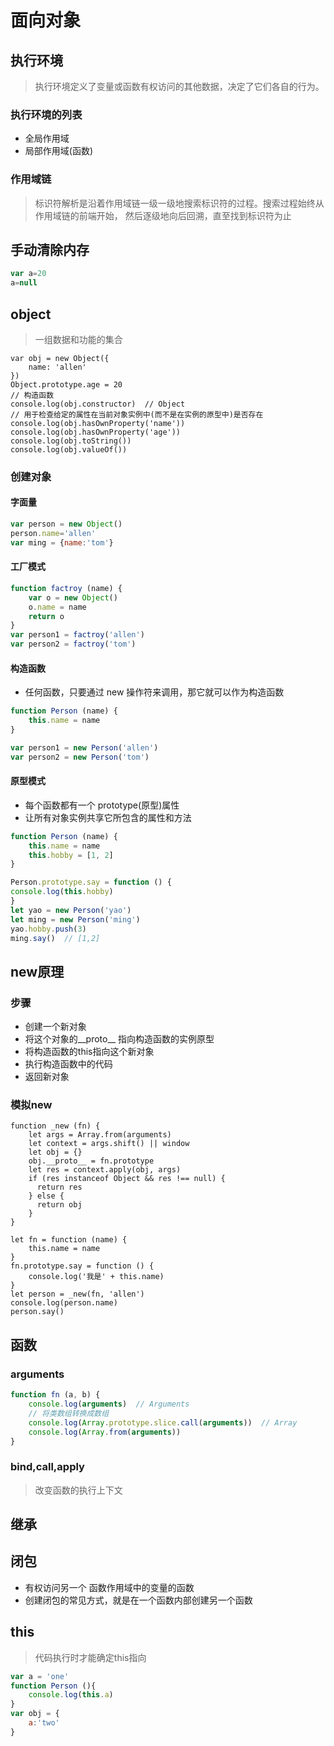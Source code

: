 # 面向对象

## 执行环境
> 执行环境定义了变量或函数有权访问的其他数据，决定了它们各自的行为。

### 执行环境的列表
- 全局作用域
- 局部作用域(函数)

### 作用域链
> 标识符解析是沿着作用域链一级一级地搜索标识符的过程。搜索过程始终从作用域链的前端开始， 然后逐级地向后回溯，直至找到标识符为止

## 手动清除内存
```javascript
var a=20
a=null
```

## object
> 一组数据和功能的集合
```
var obj = new Object({
    name: 'allen'
})
Object.prototype.age = 20
// 构造函数
console.log(obj.constructor)  // Object
// 用于检查给定的属性在当前对象实例中(而不是在实例的原型中)是否存在
console.log(obj.hasOwnProperty('name'))
console.log(obj.hasOwnProperty('age'))
console.log(obj.toString())
console.log(obj.valueOf())
```

### 创建对象
#### 字面量
```javascript
var person = new Object()
person.name='allen'
var ming = {name:'tom'}
```
#### 工厂模式
```javascript
function factroy (name) {
    var o = new Object()
    o.name = name
    return o
}
var person1 = factroy('allen')
var person2 = factroy('tom')
```
#### 构造函数
- 任何函数，只要通过 new 操作符来调用，那它就可以作为构造函数

```javascript
function Person (name) {
    this.name = name
}

var person1 = new Person('allen')
var person2 = new Person('tom')
```
#### 原型模式
- 每个函数都有一个 prototype(原型)属性
- 让所有对象实例共享它所包含的属性和方法

```javascript
function Person (name) {
    this.name = name
    this.hobby = [1, 2]
}

Person.prototype.say = function () {
console.log(this.hobby)
}
let yao = new Person('yao')
let ming = new Person('ming')
yao.hobby.push(3)
ming.say()  // [1,2]
```

## new原理
### 步骤
- 创建一个新对象
- 将这个对象的__proto__ 指向构造函数的实例原型
- 将构造函数的this指向这个新对象
- 执行构造函数中的代码
- 返回新对象

### 模拟new
```
function _new (fn) {
    let args = Array.from(arguments)
    let context = args.shift() || window
    let obj = {}
    obj.__proto__ = fn.prototype
    let res = context.apply(obj, args)
    if (res instanceof Object && res !== null) {
      return res
    } else {
      return obj
    }
}

let fn = function (name) {
    this.name = name
}
fn.prototype.say = function () {
    console.log('我是' + this.name)
}
let person = _new(fn, 'allen')
console.log(person.name)
person.say()
```

## 函数
### arguments
```javascript
function fn (a, b) {
    console.log(arguments)  // Arguments
    // 将类数组转换成数组
    console.log(Array.prototype.slice.call(arguments))  // Array
    console.log(Array.from(arguments))
}
```

### bind,call,apply
> 改变函数的执行上下文


## 继承


## 闭包
- 有权访问另一个 函数作用域中的变量的函数
- 创建闭包的常见方式，就是在一个函数内部创建另一个函数

## this
> 代码执行时才能确定this指向

```javascript
var a = 'one'
function Person (){
    console.log(this.a)
}
var obj = {
    a:'two'
}


```